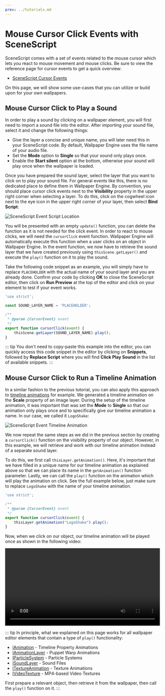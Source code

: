 ```yaml
---
prev: ../tutorials.md
---
```


# Mouse Cursor Click Events with SceneScript

SceneScript comes with a set of events related to the mouse cursor which lets you react to mouse movement and mouse clicks. Be sure to view the reference page for cursor events to get a quick overview:

* [SceneScript Cursor Events](/wallpaper-engine-docs/scene/scenescript/reference/event/cursor)

On this page, we will show some use-cases that you can utilize or build upon for your own wallpapers.

## Mouse Cursor Click to Play a Sound

In order to play a sound by clicking on a wallpaper element, you will first need to import a sound file into the editor. After importing your sound file, select it and change the following things:

* Give the layer a concise and unique name, you will later need this in your SceneScript code. By default, Wallpaper Engine uses the file name of your audio file.
* Set the **Mode** option to **Single** so that your sound only plays once.
* Enable the **Start silent** option at the bottom, otherwise your sound will play once when the wallpaper is loaded.

Once you have prepared the sound layer, select the layer that you want to click on to play your sound file. For general events like this, there is no dedicated place to define them in Wallpaper Engine. By convention, you should place cursor click events next to the **Visibility** property in the upper right corner when selecting a layer. To do this, click on the cogwheel icon next to the eye icon in the upper right corner of your layer, then select **Bind Script**:

![SceneScript Event Script Location](/wallpaper-engine-docs/img/scenescript/scenescript_event_script.png)

You will be presented with an empty `update()` function, you can delete the function as it is not needed for the click event. In order to react to mouse clicks, we will need the `cursorClick` event function. Wallpaper Engine will automatically execute this function when a user clicks on an object in Wallpaper Engine. In the event function, we now have to retrieve the sound layer that we have created previously using `thisScene.getLayer()` and execute the `play()` function on it to play the sound.

Take the following code snippet as an example, you will simply have to replace `PLACEHOLDER` with the actual name of your sound layer and you are already done. Confirm your code by clicking **OK** to close the SceneScript editor, then click on **Run Preview** at the top of the editor and click on your element to test if your event works.

```js
'use strict';

const SOUND_LAYER_NAME = 'PLACEHOLDER';

/**
 * @param {CursorEvent} event
 */
export function cursorClick(event) {
	thisScene.getLayer(SOUND_LAYER_NAME).play();
}

```

::: tip
You don't need to copy-paste this example into the editor, you can quickly access this code snippet in the editor by clicking on **Snippets**, followed by **Replace Script** where you will find **Click Play Sound** in the list of available snippets.
::: 

## Mouse Cursor Click to Run a Timeline Animation

In a similar fashion to the previous tutorial, you can also apply this approach to [timeline animations](/wallpaper-engine-docs/scene/timeline/introduction) for example. We generated a timeline animation on the **Scale** property of an image layer. During the setup of the timeline animation, it was important that was set the **Mode** to **Single** so that our animation only plays once and to specifically give our timeline animation a name. In our case, we called it `LogoShake`:

![SceneScript Event Timeline Animation](/wallpaper-engine-docs/img/scenescript/scenescript_click_event_timeline.png)

We now repeat the same steps as we did in the previous section by creating a `cursorClick()` function on the visibility property of our object. However, in this example, we will retrieve and work with our timeline animation instead of a separate sound layer.

To do this, we first call `thisLayer.getAnimation()`. Here, it's important that we have filled in a unique name for our timeline animation as explained above so that we can place its name in the `getAnimation()` function parameter. Lastly, we can call the `play()` function on the animation which will play the animation on click. See the full example below, just make sure to replace `LogoShake` with the name of your timeline animation.

```js
'use strict';

/**
 * @param {CursorEvent} event
 */
export function cursorClick(event) {
	thisLayer.getAnimation("LogoShake").play();
}
```

Now, when we click on our object, our timeline animation will be played once as shown in the following video:

<video width="100%" controls loop>
  <source src="/videos/scenescript_click_event_timeline.mp4" type="video/mp4">
  Your browser does not support the video tag.
</video>

::: tip
In principle, what we explained on this page works for all wallpaper editor elements that contain a type of `play()` functionality:

* [IAnimation](/wallpaper-engine-docs/scene/scenescript/reference/class/IAnimation) - Timeline Property Animations
* [IAnimationLayer](/wallpaper-engine-docs/scene/scenescript/reference/class/IAnimationLayer) - Puppet Warp Animations
* [IParticleSystem](/wallpaper-engine-docs/scene/scenescript/reference/class/IParticleSystem) - Particle Systems
* [ISoundLayer](/wallpaper-engine-docs/scene/scenescript/reference/class/ISoundLayer) - Sound Files
* [ITextureAnimation](/wallpaper-engine-docs/scene/scenescript/reference/class/ITextureAnimation) - Texture Animations
* [IVideoTexture](/wallpaper-engine-docs/scene/scenescript/reference/class/IVideoTexture) - MP4-based Video Textures

First prepare a relevant object, then retrieve it from the wallpaper, then call the `play()` function on it.
:::